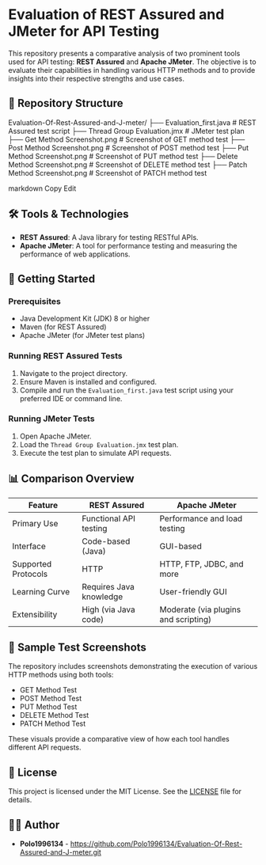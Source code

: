 # Evaluation of REST Assured and JMeter for API Testing

This repository presents a comparative analysis of two prominent tools used for API testing: **REST Assured** and **Apache JMeter**. The objective is to evaluate their capabilities in handling various HTTP methods and to provide insights into their respective strengths and use cases.

## 📁 Repository Structure

Evaluation-Of-Rest-Assured-and-J-meter/
├── Evaluation_first.java # REST Assured test script
├── Thread Group Evaluation.jmx # JMeter test plan
├── Get Method Screenshot.png # Screenshot of GET method test
├── Post Method Screenshot.png # Screenshot of POST method test
├── Put Method Screenshot.png # Screenshot of PUT method test
├── Delete Method Screenshot.png # Screenshot of DELETE method test
├── Patch Method Screenshot.png # Screenshot of PATCH method test

markdown
Copy
Edit

## 🛠️ Tools & Technologies

- **REST Assured**: A Java library for testing RESTful APIs.
- **Apache JMeter**: A tool for performance testing and measuring the performance of web applications.

## 🚀 Getting Started

### Prerequisites

- Java Development Kit (JDK) 8 or higher
- Maven (for REST Assured)
- Apache JMeter (for JMeter test plans)

### Running REST Assured Tests

1. Navigate to the project directory.
2. Ensure Maven is installed and configured.
3. Compile and run the `Evaluation_first.java` test script using your preferred IDE or command line.

### Running JMeter Tests

1. Open Apache JMeter.
2. Load the `Thread Group Evaluation.jmx` test plan.
3. Execute the test plan to simulate API requests.

## 📊 Comparison Overview

| Feature               | REST Assured                            | Apache JMeter                         |
|-----------------------|-----------------------------------------|---------------------------------------|
| Primary Use           | Functional API testing                  | Performance and load testing          |
| Interface             | Code-based (Java)                       | GUI-based                             |
| Supported Protocols   | HTTP                                    | HTTP, FTP, JDBC, and more             |
| Learning Curve        | Requires Java knowledge                 | User-friendly GUI                     |
| Extensibility         | High (via Java code)                    | Moderate (via plugins and scripting)  |

## 📸 Sample Test Screenshots

The repository includes screenshots demonstrating the execution of various HTTP methods using both tools:

- GET Method Test
- POST Method Test
- PUT Method Test
- DELETE Method Test
- PATCH Method Test

These visuals provide a comparative view of how each tool handles different API requests.

## 📄 License

This project is licensed under the MIT License. See the [LICENSE](LICENSE) file for details.

## 🙋‍♂️ Author

- **Polo1996134** - https://github.com/Polo1996134/Evaluation-Of-Rest-Assured-and-J-meter.git
